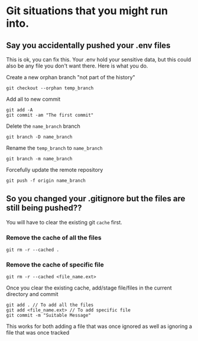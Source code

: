 # Git situations that you might run into.

## Say you accidentally pushed your .env files

This is ok, you can fix this. Your .env hold your sensitive data, but this could also be any file you don't want there. Here is what you do.

Create a new orphan branch "not part of the history"

```
git checkout --orphan temp_branch
```

Add all to new commit

```
git add -A
git commit -am "The first commit"
```

Delete the `name_branch` branch

```
git branch -D name_branch
```

Rename the `temp_branch` to `name_branch`

```
git branch -m name_branch
```

Forcefully update the remote repository

```
git push -f origin name_branch
```

## So you changed your .gitignore but the files are still being pushed??

You will have to clear the existing git `cache` first.

### Remove the cache of all the files

```
git rm -r --cached .
```

### Remove the cache of specific file

```
git rm -r --cached <file_name.ext>
```

Once you clear the existing cache, add/stage file/files in the current directory and commit

```
git add . // To add all the files
git add <file_name.ext> // To add specific file
git commit -m "Suitable Message"
```

This works for both adding a file that was once ignored as well as ignoring a file that was once tracked

